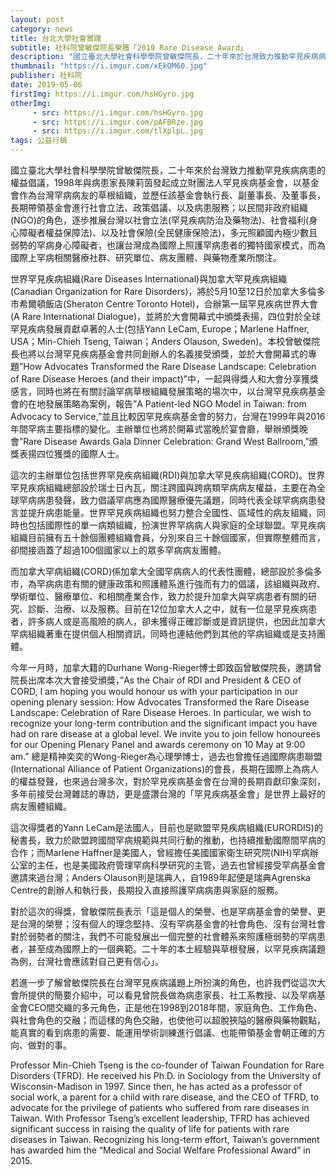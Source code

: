 ```yaml
---
layout: post
category: news
title: 台北大學社會實踐
subtitle: 社科院曾敏傑院長榮獲「2019 Rare Disease Award」
description: "國立臺北大學社會科學學院曾敏傑院長，二十年來於台灣致力推動罕見疾病病患的權益倡議，1998年與病患家長陳莉茵發起成立財團法人罕見疾病基金會，以基金會作為台灣罕病病友的草根組織，並歷任該基金會執行長、副董事長、及董事長，長期帶領基金會進行社會立法、政策倡議、以及病患服務；以民間非政府組織(NGO)的角色，逐步推展台灣以社會立法(罕見疾病防治及藥物法)、社會福利(身心障礙者權益保障法)、以及社會保險(全民健康保險法)，多元照顧國內極少數且弱勢的罕病身心障礙者，也讓台灣成為國際上照護罕病患者的獨特國家模式，而為國際上罕病相關醫療社群、研究單位、病友團體、與藥物產業所關注。..."
thumbnail: "https://i.imgur.com/xEkQM60.jpg"
publisher: 社科院
date: 2019-05-06
firstImg: https://i.imgur.com/hsHGyro.jpg
otherImg:
     - src: https://i.imgur.com/hsHGyro.jpg
     - src: https://i.imgur.com/pAFBRze.jpg
     - src: https://i.imgur.com/tlXplpL.jpg
tags: 公益行銷
---
```


國立臺北大學社會科學學院曾敏傑院長，二十年來於台灣致力推動罕見疾病病患的權益倡議，1998年與病患家長陳莉茵發起成立財團法人罕見疾病基金會，以基金會作為台灣罕病病友的草根組織，並歷任該基金會執行長、副董事長、及董事長，長期帶領基金會進行社會立法、政策倡議、以及病患服務；以民間非政府組織(NGO)的角色，逐步推展台灣以社會立法(罕見疾病防治及藥物法)、社會福利(身心障礙者權益保障法)、以及社會保險(全民健康保險法)，多元照顧國內極少數且弱勢的罕病身心障礙者，也讓台灣成為國際上照護罕病患者的獨特國家模式，而為國際上罕病相關醫療社群、研究單位、病友團體、與藥物產業所關注。

世界罕見疾病組織(Rare Diseases International)與加拿大罕見疾病組織(Canadian Organization for Rare Disorders)，將於5月10至12日於加拿大多倫多市希爾頓飯店(Sheraton Centre Toronto Hotel)，合辦第一屆罕見疾病世界大會(A Rare International Dialogue)，並將於大會開幕式中頒獎表揚，四位對於全球罕見疾病發展貢獻卓著的人士(包括Yann LeCam, Europe；Marlene Haffner, USA；Min-Chieh Tseng, Taiwan；Anders Olauson, Sweden)。本校曾敏傑院長也將以台灣罕見疾病基金會共同創辦人的名義接受頒獎，並於大會開幕式的專題”How Advocates Transformed the Rare Disease Landscape: Celebration of Rare Disease Heroes (and their impact)”中，一起與得獎人和大會分享獲獎感言，同時也將在有關討論罕病草根組織發展策略的場次中，以台灣罕見疾病基金會的在地發展策略為案例，報告”A Patient-led NGO Model in Taiwan: from Advocacy to Service,”並且比較因罕見疾病基金會的努力，台灣在1999年與2016年間罕病主要指標的變化。主辦單位也將於開幕式當晚於宴會廳，舉辦頒獎晚會”Rare Disease Awards Gala Dinner Celebration: Grand West Ballroom,”頒獎表揚四位獲獎的國際人士。

這次的主辦單位包括世界罕見疾病組織(RDI)與加拿大罕見疾病組織(CORD)。世界罕見疾病組織總部設於瑞士日內瓦，關注跨國與跨病類罕病病友權益，主要在為全球罕病病患發聲，致力倡議罕病應為國際醫療優先議題，同時代表全球罕病病患發言並提升病患能量。世界罕見疾病組織也努力整合全國性、區域性的病友組織，同時也包括國際性的單一病類組織，扮演世界罕病病人與家庭的全球聯盟。罕見疾病組織目前擁有五十餘個團體組織會員，分別來自三十餘個國家，但實際整體而言，卻間接涵蓋了超過100個國家以上的眾多罕病病友團體。

而加拿大罕病組織(CORD)係加拿大全國罕病病人的代表性團體，總部設於多倫多市，為罕病病患有關的健康政策和照護體系進行強而有力的倡議，該組織與政府、學術單位、醫療單位、和相關產業合作，致力於提升加拿大與罕病患者有關的研究、診斷、治療、以及服務。目前在12位加拿大人之中，就有一位是罕見疾病患者，許多病人或是高風險的病人，卻未獲得正確診斷或是資訊提供，也因此加拿大罕病組織著重在提供個人相關資訊，同時也連結他們到其他的罕病組織或是支持團體。

今年一月時，加拿大籍的Durhane Wong-Rieger博士即致函曾敏傑院長，邀請曾院長出席本次大會接受頒獎，”As the Chair of RDI and President & CEO of CORD, I am hoping you would honour us with your participation in our opening plenary session: How Advocates Transformed the Rare Disease Landscape: Celebration of Rare Disease Heroes. In particular, we wish to recognize your long-term contribution and the significant impact you have had on rare disease at a global level. We invite you to join fellow honourees for our Opening Plenary Panel and awards ceremony on 10 May at 9:00 am.” 總是精神奕奕的Wong-Rieger為心理學博士，過去也曾擔任過國際病患聯盟(International Alliance of Patient Organizations)的會長，長期在國際上為病人的權益發聲，也來過台灣多次，對於罕見疾病基金會在台灣的長期貢獻印象深刻，多年前接受台灣雜誌的專訪，更是盛讚台灣的「罕見疾病基金會」是世界上最好的病友團體組織。

這次得獎者的Yann LeCam是法國人，目前也是歐盟罕見疾病組織(EURORDIS)的秘書長，致力於歐盟跨國間罕病規範與共同行動的推動，也持續推動國際間罕病的合作；而Marlene Haffner是美國人，曾經擔任美國國家衛生研究院(NIH)罕病辦公室的主任，也是美國政府管理罕病科學研究的主管，過去也曾經接受罕病基金會邀請來過台灣；Anders Olauson則是瑞典人，自1989年起便是瑞典Agrenska Centre的創辦人和執行長，長期投入直接照護罕病病患與家庭的服務。

對於這次的得獎，曾敏傑院長表示「這是個人的榮譽、也是罕病基金會的榮譽、更是台灣的榮譽；沒有個人的理念堅持、沒有罕病基金會的社會角色、沒有台灣社會對於弱勢者的關注，我們不可能發展出一個完整的社會體系來照護極弱勢的罕病患者，甚至成為國際上的一個典範。二十年的本土經驗與草根發展，以罕見疾病議題為例，台灣社會應該對自己更有信心」。

若進一步了解曾敏傑院長在台灣罕見疾病議題上所扮演的角色，也許我們從這次大會所提供的簡要介紹中，可以看見曾院長做為病患家長、社工系教授、以及罕病基金會CEO間交織的多元角色，正是他在1998到2018年間，家庭角色、工作角色、與社會角色的交融；而這樣的角色交融，也使他可以超脫狹隘的醫療與藥物觀點，能真實的看到病患的需要、能運用學術訓練進行倡議、也能帶領基金會朝正確的方向、做對的事。

Professor Min-Chieh Tseng is the co-founder of Taiwan Foundation for Rare Disorders (TFRD). He received his Ph.D. in Sociology from the University of Wisconsin-Madison in 1997. Since then, he has acted as a professor of social work, a parent for a child with rare disease, and the CEO of TFRD, to advocate for the privilege of patients who suffered from rare diseases in Taiwan. With Professor Tseng’s excellent leadership, TFRD has achieved significant success in raising the quality of life for patients with rare diseases in Taiwan. Recognizing his long-term effort, Taiwan’s government has awarded him the “Medical and Social Welfare Professional Award” in 2015.
